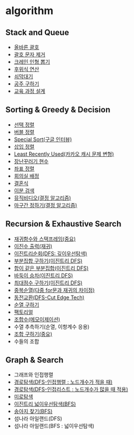 # algorithm

## Stack and Queue
- [올바른 괄호](stack-queue/1-correct-parenthesis.js)
- [괄호 문자 제거](stack-queue/2-remove_parenthesis_string.js)
- [크레인 인형 뽑기](stack-queue/3-crane.js)
- [후위식 연산](stack-queue/4-postfix.js)
- [쇠막대기](stack-queue/5-iron-bars.js)
- [공주 구하기](stack-queue/6-princess.js)
- [교육 과정 설계](stack-queue/7-curriculum.js)

## Sorting & Greedy & Decision
- [선택 정렬](sorting-greedy-decision/1-selection-sort.js)
- [버블 정렬](sorting-greedy-decision/2-bubble-sort.js)
- [Special Sort(구글 인터뷰)](sorting-greedy-decision/3-special-sort.js)
- [삽입 정렬](sorting-greedy-decision/4-insertion-sort.js)
- [Least Recently Used(카카오 캐시 문제 변형)](sorting-greedy-decision/5-least-recently-used.js)
- [장난꾸러기 현수](sorting-greedy-decision/6-mischievous-child.js)
- [좌표 정렬](sorting-greedy-decision/7-sorting-location.js)
- [회의실 배정](sorting-greedy-decision/8-meeting-room-assignment.js)
- [결혼식](sorting-greedy-decision/9-wedding-ceremony.js)
- [이분 검색](sorting-greedy-decision/10-binaray-search.js)
- [뮤직비디오(결정 알고리즘)](sorting-greedy-decision/11-music-video.js)
- [마구간 정하기(결정 알고리즘)](sorting-greedy-decision/12-stable.js)

## Recursion & Exhaustive Search
- [재귀함수와 스택프레임(중요)](recursion-exhaustive-search/1-recursive-function.js)
- [이진수 출력(재귀)](recursion-exhaustive-search/2-binary-numerals.js)
- [이진트리순회(DFS: 깊이우선탐색)](recursion-exhaustive-search/3-binary-tree.js)
- [부분집합 구하기(이진트리 DFS)](recursion-exhaustive-search/4-powerset.js)
- [합이 같은 부분집합(이진트리 DFS)](recursion-exhaustive-search/5-disjointset.js)
- [바둑이 승차(이진트리 DFS)](recursion-exhaustive-search/6-doggie.js)
- [최대점수 구하기(이진트리 DFS)](recursion-exhaustive-search/7-maximum-score.js)
- [중복순열(다중 for문과 재귀의 차이점)](recursion-exhaustive-search/8-duplicate-permutation.js)
- [동전교환(DFS-Cut Edge Tech)](recursion-exhaustive-search/9-coin-exchange.js)
- [순열 구하기](recursion-exhaustive-search/10-permutation.js)
- [팩토리얼](recursion-exhaustive-search/11-factorial.js)
- [조합수(메모이제이션)](recursion-exhaustive-search/12-memoization.js)
- 수열 추측하기(순열, 이항계수 응용)
- [조합 구하기(중요)](recursion-exhaustive-search/14-combination.js)
- 수들의 조합

## Graph & Search
- 그래프와 인접행렬
- [경로탐색(DFS-인접행렬 : 노드개수가 적을 때)](graph-search/2-adjacency-matrix.js)
- [경로탐색(DFS-인접리스트 : 노드개수가 많을 때 적용)](graph-search/3-adjacency-list.js)
- [미로탐색](graph-search/4-maze-exploration.js)
- [이진트리 넓이우선탐색(BFS)](graph-search/5-breadth-first-search.js)
- [송아지 찾기(BFS)](graph-search/6-calf.js)
- 섬나라 아일랜드(DFS)
- 섬나라 아일랜드(BFS : 넓이우선탐색)
